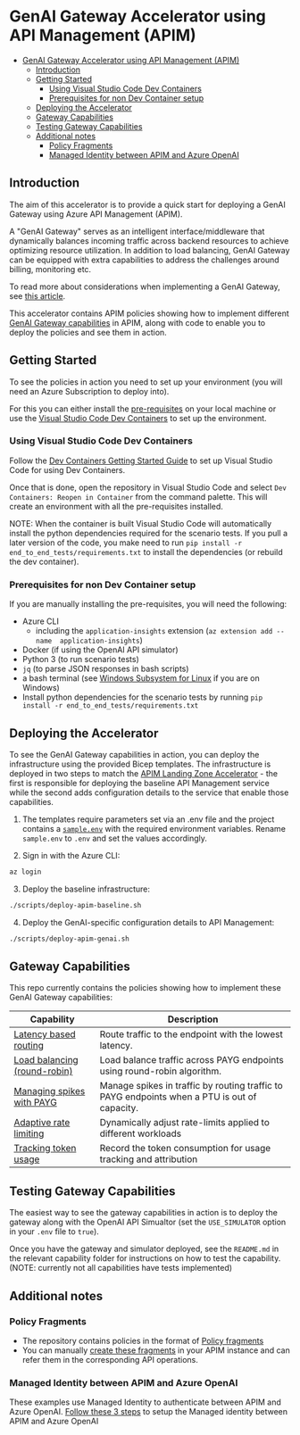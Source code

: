 # GenAI Gateway Accelerator using API Management (APIM)

- [GenAI Gateway Accelerator using API Management (APIM)](#genai-gateway-accelerator-using-api-management-apim)
	- [Introduction](#introduction)
	- [Getting Started](#getting-started)
		- [Using Visual Studio Code Dev Containers](#using-visual-studio-code-dev-containers)
		- [Prerequisites for non Dev Container setup](#prerequisites-for-non-dev-container-setup)
	- [Deploying the Accelerator](#deploying-the-accelerator)
	- [Gateway Capabilities](#gateway-capabilities)
	- [Testing Gateway Capabilities](#testing-gateway-capabilities)
	- [Additional notes](#additional-notes)
		- [Policy Fragments](#policy-fragments)
		- [Managed Identity between APIM and Azure OpenAI](#managed-identity-between-apim-and-azure-openai)


## Introduction

The aim of this accelerator is to provide a quick start for deploying a GenAI Gateway using Azure API Management (APIM). 

A "GenAI Gateway" serves as an intelligent interface/middleware that dynamically balances incoming traffic across backend resources to achieve optimizing resource utilization. In addition to load balancing, GenAI Gateway can be equipped with extra capabilities to address the challenges around billing, monitoring etc.

To read more about considerations when implementing a GenAI Gateway, see [this article](https://learn.microsoft.com/ai/playbook/technology-guidance/generative-ai/dev-starters/genai-gateway/).

This accelerator contains APIM policies showing how to implement different [GenAI Gateway capabilities](#gateway-capabilities) in APIM, along with code to enable you to deploy the policies and see them in action.

## Getting Started

To see the policies in action you need to set up your environment (you will need an Azure Subscription to deploy into).

For this you can either install the [pre-requisites](#prerequisites) on your local machine or use the [Visual Studio Code Dev Containers](#using-visual-studio-code-dev-containers) to set up the environment.

### Using Visual Studio Code Dev Containers

Follow the [Dev Containers Getting Started Guide](https://code.visualstudio.com/docs/devcontainers/containers) to set up Visual Studio Code for using Dev Containers.

Once that is done, open the repository in Visual Studio Code and select `Dev Containers: Reopen in Container` from the command palette.
This will create an environment with all the pre-requisites installed.

NOTE: When the container is built Visual Studio Code will automatically install the python dependencies required for the scenario tests. If you pull a later version of the code, you make need to run `pip install -r end_to_end_tests/requirements.txt` to install the dependencies (or rebuild the dev container).

### Prerequisites for non Dev Container setup

If you are manually installing the pre-requisites, you will need the following:

- Azure CLI
  - including the `application-insights` extension (`az extension add --name  application-insights`)
- Docker (if using the OpenAI API simulator)
- Python 3 (to run scenario tests)
- `jq` (to parse JSON responses in bash scripts)
- a bash terminal (see [Windows Subsystem for Linux](https://learn.microsoft.com/en-us/windows/wsl/install) if you are on Windows)
- Install python dependencies for the scenario tests by running `pip install -r end_to_end_tests/requirements.txt`

## Deploying the Accelerator

To see the GenAI Gateway capabilities in action, you can deploy the infrastructure using the provided Bicep templates. The infrastructure is deployed in two steps to match the [APIM Landing Zone Accelerator](https://github.com/Azure/apim-landing-zone-accelerator/blob/feat-apim-v2/scenarios/scripts/deploy-apim-baseline.sh) - the first is responsible for deploying the baseline API Management service while the second adds configuration details to the service that enable those capabilities.  

1. The templates require parameters set via an .env file and the project contains a [`sample.env`](./sample.env) with the required environment variables. Rename `sample.env` to `.env` and set the values accordingly.

2. Sign in with the Azure CLI:

```bash
az login
```

3. Deploy the baseline infrastructure:

```bash
./scripts/deploy-apim-baseline.sh
```

4. Deploy the GenAI-specific configuration details to API Management:

```bash
./scripts/deploy-apim-genai.sh
```


## Gateway Capabilities

This repo currently contains the policies showing how to implement these GenAI Gateway capabilities:

| Capability                                                                      | Description                                                             |
| ------------------------------------------------------------------------------- | ----------------------------------------------------------------------- |
| [Latency based routing](./capabilities/latency-routing/README.md) | Route traffic to the endpoint with the lowest latency. |
| [Load balancing (round-robin)](./capabilities/load-balancing-round-robin/Readme.md) | Load balance traffic across PAYG endpoints using round-robin algorithm. |
| [Managing spikes with PAYG](./capabilities/manage-spikes-with-payg/README.md) | Manage spikes in traffic by routing traffic to PAYG endpoints when a PTU is out of capacity. |
| [Adaptive rate limiting](./capabilities/rate-limiting/README.md) | Dynamically adjust rate-limits applied to different workloads|
| [Tracking token usage](./capabilities/usage-tracking//README.md) | Record the token consumption for usage tracking and attribution|

## Testing Gateway Capabilities

The easiest way to see the gateway capabilities in action is to deploy the gateway along with the OpenAI API Simualtor (set the `USE_SIMULATOR` option in your `.env` file to `true`).

Once you have the gateway and simulator deployed, see the `README.md` in the relevant capability folder for instructions on how to test the capability. (NOTE: currently not all capabilities have tests implemented)

## Additional notes

### Policy Fragments

- The repository contains policies in the format of [Policy fragments](https://learn.microsoft.com/en-us/azure/api-management/policy-fragments)
- You can manually [create these fragments](https://learn.microsoft.com/en-us/azure/api-management/policy-fragments#create-a-policy-fragment) in your APIM instance and can refer them in the corresponding API operations.

### Managed Identity between APIM and Azure OpenAI

These examples use Managed Identity to authenticate between APIM and Azure OpenAI. [Follow these 3 steps](https://learn.microsoft.com/en-us/azure/api-management/api-management-authenticate-authorize-azure-openai#authenticate-with-managed-identity) to setup the Managed identity between APIM and Azure OpenAI


